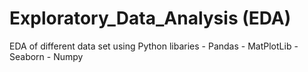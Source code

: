 # Exploratory_Data_Analysis (EDA)
EDA of different data set using Python libaries - Pandas - MatPlotLib - Seaborn - Numpy
